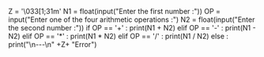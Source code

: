 Z = '\033[1;31m'
N1 =  float(input("Enter the first number  :"))
OP = input("Enter one of the four arithmetic operations  :")
N2 = float(input("Enter the second number  :"))
if OP == '+' :
	print(N1 + N2)
elif OP == '-' :
		print(N1 - N2)
elif OP == '*' : 
		print(N1 * N2)
elif OP == '/' :
			print(N1 / N2)
else :
	print("\n---\n" +Z+ "Error")

